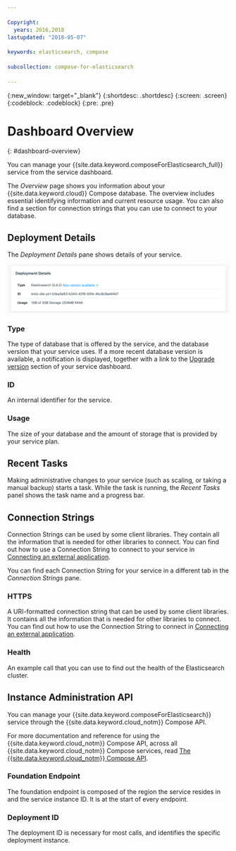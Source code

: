 ```yaml
---

Copyright:
  years: 2016,2018
lastupdated: "2018-05-07"

keywords: elasticsearch, compose

subcollection: compose-for-elasticsearch

---
```


{:new_window: target="_blank"}
{:shortdesc: .shortdesc}
{:screen: .screen}
{:codeblock: .codeblock}
{:pre: .pre}

# Dashboard Overview
{: #dashboard-overview}

You can manage your {{site.data.keyword.composeForElasticsearch_full}} service from the service dashboard.

The _Overview_ page shows you information about your {{site.data.keyword.cloud}} Compose database. The overview includes essential identifying information and current resource usage. You can also find a section for connection strings that you can use to connect to your database.

## Deployment Details

The _Deployment Details_ pane shows details of your service.

![Deployment Details](./images/elastic_search-deployment-details.png "A view of the Deployment Details pane")

### Type

The type of database that is offered by the service, and the database version that your service uses. If a more recent database version is available, a notification is displayed, together with a link to the [Upgrade version](/docs/ComposeForElasticsearch?topic=compose-for-elasticsearch-dashboard-settings#upgrade-version) section of your service dashboard.

### ID

An internal identifier for the service.

### Usage

The size of your database and the amount of storage that is provided by your service plan.

## Recent Tasks

Making administrative changes to your service (such as scaling, or taking a manual backup) starts a task. While the task is running, the _Recent Tasks_ panel shows the task name and a progress bar.

## Connection Strings

Connection Strings can be used by some client libraries. They contain all the information that is needed for other libraries to connect. You can find out how to use a Connection String to connect to your service in [Connecting an external application](/docs/ComposeForElasticsearch/?topic=compose-for-elasticsearch-external-app).

You can find each Connection String for your service in a different tab in the _Connection Strings_ pane.

### HTTPS

A URI-formatted connection string that can be used by some client libraries. It contains all the information that is needed for other libraries to connect. You can find out how to use the Connection String to connect in [Connecting an external application](/docs/ComposeForElasticsearch?topic=compose-for-elasticsearch-external-app).

### Health

An example call that you can use to find out the health of the Elasticsearch cluster.

## Instance Administration API

You can manage your {{site.data.keyword.composeForElasticsearch}} service through the {{site.data.keyword.cloud_notm}} Compose API.

For more documentation and reference for using the {{site.data.keyword.cloud_notm}} Compose API, across all {{site.data.keyword.cloud_notm}} Compose services, read [The {{site.data.keyword.cloud_notm}} Compose API](https://www.compose.com/articles/the-ibm-cloud-compose-api/).

### Foundation Endpoint

The foundation endpoint is composed of the region the service resides in and the service instance ID. It is at the start of every endpoint.

### Deployment ID

The deployment ID is necessary for most calls, and identifies the specific deployment instance.
